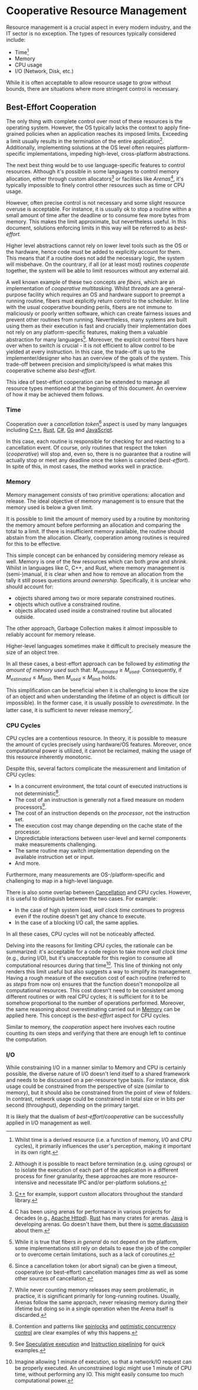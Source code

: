 # Cooperative Resource Management

Resource management is a crucial aspect in every modern industry, and the IT sector is no exception. The types of resources typically considered include:

 - Time[^1]
 - Memory
 - CPU usage
 - I/O (Network, Disk, etc.)

While it is often acceptable to allow resource usage to grow without bounds, there are situations where more stringent control is necessary.

## Best-Effort Cooperation

The only thing with complete control over most of these resources is the operating system. However, the OS typically lacks the context to apply fine-grained policies when an application reaches its imposed limits. Exceeding a limit usually results in the termination of the entire application[^2]. Additionally, implementing solutions at the OS level often requires platform-specific implementations, impeding high-level, cross-platform abstractions.

The next best thing would be to use language-specific features to control resources. Although it's possible in some languages to control memory allocation, either through custom allocators[^3] or facilities like *Arenas*[^4], it's typically impossible to finely control other resources such as time or CPU usage.

However, often precise control is not necessary and some slight resource overuse is acceptable. For instance, it is usually ok to stop a routine within a small amount of time after the deadline or to consume few more bytes from memory. This makes the limit approximate, but nevertheless useful. In this document, solutions enforcing limits in this way will be referred to as *best-effort.*

Higher level abstractions cannot rely on lower level tools such as the OS or the hardware, hence code must be added to explicitly account for them. This means that if a routine does not add the necessary logic, the system will misbehave. On the countrary, if all (or at least most) routines *cooperate* together, the system will be able to limit resources without any external aid.

A well known example of these two concepts are *fibers*, which are an implementation of *cooperative multitasking*. Whilst *threads* are a general-purpose facility which requires an OS and hardware support to preempt a running routine, fibers must explicitly return control to the scheduler. In line with the usual cooperative bounding perils, fibers are not immune to maliciously or poorly written software, which can create fairness issues and prevent other routines from running. Nevertheless, many systems are built using them as their execution is fast and crucially their implementation does not rely on any platform-specific features, making them a valuable abstraction for many languages[^5]. Moreover, the explicit control fibers have over when to switch is crucial - it is not efficient to allow control to be yielded at every instruction. In this case, the trade-off is up to the implementer/designer who has an overview of the goals of the system. This trade-off between precision and simplicity/speed is what makes this cooperative scheme also *best-effort*.

This idea of best-effort cooperation can be extended to manage all resource types mentioned at the beginning of this document. An overview of how it may be achieved them follows.

### Time

Cooperation over a *cancellation token*[^6] aspect is used by many languages including [C++](https://en.cppreference.com/w/cpp/header/stop_token), [Rust](https://docs.rs/stop-token/latest/stop_token/), [C#](https://learn.microsoft.com/en-us/dotnet/standard/threading/cancellation-in-managed-threads), [Go](https://pkg.go.dev/context) and [JavaScript](https://developer.mozilla.org/en-US/docs/Web/API/AbortSignal).

In this case, each routine is responsible for checking for and reacting to a cancellation event. Of course, 
only routines that respect the token (*cooperative*) will stop and, even so, there is no guarantee that a routine will actually stop or meet any deadline once the token is canceled (*best-effort*). In spite of this, in most cases, the method works well in practice.

### Memory

Memory management consists of two primitive operations: allocation and release. The ideal objective of memory management is to ensure that the memory used is below a given limit.

It is possible to limit the amount of memory used by a routine by monitoring the memory amount before performing an allocation and comparing the total to a limit. If there is insufficient memory available, the routine should abstain from the allocation. Clearly, cooperation among routines is required for this to be effective.

This simple concept can be enhanced by considering memory release as well. Memory is one of the few resources which can both *grow* and *shrink*. Whilst in languages like C, C++, and Rust, where memory management is (semi-)manual, it is clear when and how to remove an allocation from the tally it still poses questions around *ownership*. Specifically, it is unclear who should account for:

 - objects shared among two or more separate constrained routines.
 - objects which outlive a constrained routine.
 - objects allocated used inside a constrained routine but allocated outside.

The other approach, Garbage Collection makes it almost impossible to reliably account for memory release. 

Higher-level languages sometimes make it difficult to precisely measure the size of an object tree.

In all these cases, a best-effort approach can be followed by *estimating the amount of memory used* such that: $M_{estimated} \geq M_{used}$. Consequently, if $M_{estimated} \leq M_{limit}$, then $M_{used} \leq M_{limit}$ holds. 

This simplification can be beneficial when it is challenging to know the size of an object and when understanding the lifetime of an object is difficult (or impossible). In the former case, it is usually possible to *overestimate*. In the latter case, it is sufficient to never release memory[^9].

### CPU Cycles

CPU cycles are a contentious resource. In theory, it is possible to measure the amount of cycles precisely using hardware/OS features. Moreover, once computational power is utilized, it cannot be reclaimed, making the usage of this resource inherently monotonic.

Despite this, several factors complicate the measurement and limitation of CPU cycles:

- In a concurrent environment, the total count of executed instructions is not deterministic[^10].
- The cost of an instruction is generally not a fixed measure on modern processors[^11].
- The cost of an instruction depends on *the processor*, not the instruction set.
- The execution cost may change depending on the cache state of the processor.
- Unpredictable interactions between user-level and kernel components make measurements challenging.
- The same routine may switch implementation depending on the available instruction set or input.
- And more.

Furthermore, many measurements are OS-/platform-specific and challenging to map in a high-level language.

There is also some overlap between [Cancellation](#Cancellation-Time) and CPU cycles. However, it is useful to distinguish between the two cases.
For example:

- In the case of high system load, *wall clock time* continues to progress even if the routine doesn't get any chance to execute.
- In the case of a blocking I/O call, the same applies.

In all these cases, CPU cycles will not be noticeably affected.

Delving into the reasons for limiting CPU cycles, the rationale can be summarized: it's acceptable for a code region to take more *wall clock time* (e.g., during I/O), but it's unacceptable for this region to consume all computational resources during that time[^12]. This line of thinking not only renders this limit useful but also suggests a way to simplify its management. Having a rough measure of the execution cost of each routine (referred to as *steps* from now on) ensures that the function doesn't monopolize all computational resources. This cost doesn't need to be consistent among different routines or with real CPU cycles; it is sufficient for it to be somehow proportional to the number of operations performed. Moreover, the same reasoning about overestimating carried out in [Memory](#Memory) can be applied here. This concept is the *best-effort* aspect for CPU cycles.

Similar to memory, the *cooperation* aspect here involves each routine counting its own steps and verifying that there are enough left to continue the computation.

### I/O

While constraining I/O in a manner similar to Memory and CPU is certainly possible, the diverse nature of I/O doesn't lend itself to a shared framework and needs to be discussed on a per-resource type basis. For instance, disk usage could be constrained from the perspective of size (similar to memory), but it should also be constrained from the point of view of folders. In contrast, network usage could be constrained in total size or in bits per second (throughput), depending on the primary target.

It is likely that the dualism of *best-effort*/*cooperative* can be successfully applied in I/O management as well.



[^1]: Whilst time is a derived resource (i.e. a function of memory, I/O and CPU cycles), it primarily influences the user's perception, making it important in its own right.

[^2]: Although it is possible to react before termination (e.g. using *cgroups*) or to isolate the execution of each part of the application in a different process for finer granularity, these approaches are more resource-intensive and necessitate IPC and/or per-platform solutions.

[^3]: [C++](https://en.cppreference.com/w/cpp/named_req/Allocator) for example, support custom allocators throughout the standard library.

[^4]: C has been using arenas for performance in various projects for decades (e.g., [Apache Httpd](https://apr.apache.org/docs/apr/1.5/group__apr__allocator.html)). [Rust](https://crates.io/crates/bumpalo) has many crates for arenas. [Java](https://docs.oracle.com/en/java/javase/20/docs/api/java.base/java/lang/foreign/Arena.html) is developing arenas. Go doesn't have them, but there is [some discussion](https://github.com/golang/go/issues/51317) about them.

[^5]: While it is true that fibers *in general* do not depend on the platform, some implementations still rely on details to ease the job of the compiler or to overcome certain limitations, such as a lack of coroutines.

[^6]: Since a cancellation token (or abort signal) can be given a timeout, cooperative (or best-effort) cancellation manages *time* as well as some other sources of cancellation.

[^9]: While never counting memory releases may seem problematic, in practice, it is significant primarily for long-running routines. Usually, Arenas follow the same approach, never releasing memory during their lifetime but doing so in a single operation when the Arena itself is discarded.

[^10]: Contention and patterns like [spinlocks](https://en.wikipedia.org/wiki/Spinlock) and [optimistic concurrency control](https://en.wikipedia.org/wiki/Optimistic_concurrency_control) are clear examples of why this happens.

[^11]: See [Speculative execution](https://en.wikipedia.org/wiki/Speculative_execution) and [Instruction pipelining](https://en.wikipedia.org/wiki/Instruction_pipelining) for quick examples.

[^12]: Imagine allowing 1 minute of execution, so that a network/IO request can be properly executed. An unconstrained logic might use 1 minute of CPU time, without performing any IO. This might easily consume too much computational power.
